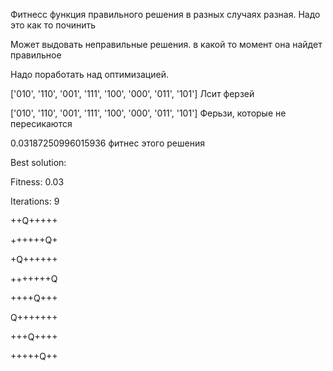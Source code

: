 Фитнесс функция правильного решения в разных случаях разная. Надо это как то починить

Может выдовать неправильные решения. в какой то момент она найдет правильное

Надо поработать над оптимизацией.


['010', '110', '001', '111', '100', '000', '011', '101'] Лсит ферзей

['010', '110', '001', '111', '100', '000', '011', '101'] Ферьзи, которые не пересикаются

0.03187250996015936 фитнес этого решения

Best solution:

Fitness: 0.03

Iterations: 9

++Q+++++

++++++Q+

+Q++++++

+++++++Q

++++Q+++

Q+++++++

+++Q++++

+++++Q++

